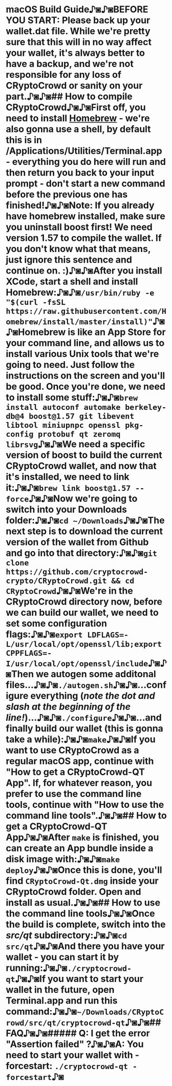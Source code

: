 # macOS Build Guide♪◙♪◙**BEFORE YOU START:** Please back up your wallet.dat file. While we're pretty sure that this will in no way affect your wallet, it's always better to have a backup, and we're not responsible for any loss of CRyptoCrowd or sanity on your part.♪◙♪◙## How to compile CRyptoCrowd♪◙♪◙First off, you need to install [Homebrew](https://brew.sh/index_de.html) - we're also gonna use a shell, by default this is in /Applications/Utilities/Terminal.app - everything you do here will run and then return you back to your input prompt - **don't start a new command before the previous one has finished!**♪◙♪◙**Note:** If you already have homebrew installed, make sure you uninstall boost first! We need version 1.57 to compile the wallet. If you don't know what that means, just ignore this sentence and continue on. :)♪◙♪◙After you install XCode, start a shell and install Homebrew:♪◙♪◙```/usr/bin/ruby -e "$(curl -fsSL https://raw.githubusercontent.com/Homebrew/install/master/install)"```♪◙♪◙Homebrew is like an App Store for your command line, and allows us to install various Unix tools that we're going to need. Just follow the instructions on the screen and you'll be good. Once you're done, we need to install some stuff:♪◙♪◙```brew install autoconf automake berkeley-db@4 boost@1.57 git libevent libtool miniupnpc openssl pkg-config protobuf qt zeromq librsvg```♪◙♪◙We need a specific version of boost to build the current CRyptoCrowd wallet, and now that it's installed, we need to link it:♪◙♪◙```brew link boost@1.57 --force```♪◙♪◙Now we're going to switch into your Downloads folder:♪◙♪◙```cd ~/Downloads```♪◙♪◙The next step is to download the current version of the wallet from Github and go into that directory:♪◙♪◙```git clone https://github.com/cryptocrowd-crypto/CRyptoCrowd.git && cd CRyptoCrowd```♪◙♪◙We're in the CRyptoCrowd directory now, before we can build our wallet, we need to set some configuration flags:♪◙♪◙```export LDFLAGS=-L/usr/local/opt/openssl/lib;export CPPFLAGS=-I/usr/local/opt/openssl/include```♪◙♪◙Then we autogen some additonal files...♪◙♪◙```./autogen.sh```♪◙♪◙...configure everything (*note the dot and slash at the beginning of the line!*)...♪◙♪◙```./configure```♪◙♪◙...and finally build our wallet (this is gonna take a while):♪◙♪◙```make```♪◙♪◙If you want to use CRyptoCrowd as a regular macOS app, continue with "How to get a CRyptoCrowd-QT App". If, for whatever reason, you prefer to use the command line tools, continue with "How to use the command line tools".♪◙♪◙## How to get a CRyptoCrowd-QT App♪◙♪◙After `make` is finished, you can create an App bundle inside a disk image with:♪◙♪◙```make deploy```♪◙♪◙Once this is done, you'll find `CRyptoCrowd-Qt.dmg` inside your CRyptoCrowd folder. Open and install as usual.♪◙♪◙## How to use the command line tools♪◙♪◙Once the build is complete, switch into the *src/qt* subdirectory:♪◙♪◙```cd src/qt```♪◙♪◙And there you have your wallet - you can start it by running:♪◙♪◙```./cryptocrowd-qt```♪◙♪◙If you want to start your wallet in the future, open Terminal.app and run this command:♪◙♪◙```~/Downloads/CRyptoCrowd/src/qt/cryptocrowd-qt```♪◙♪◙## FAQ♪◙♪◙##### **Q:** I get the error "Assertion failed" ?♪◙♪◙**A:** You need to start your wallet with -forcestart: `./cryptocrowd-qt -forcestart`♪◙